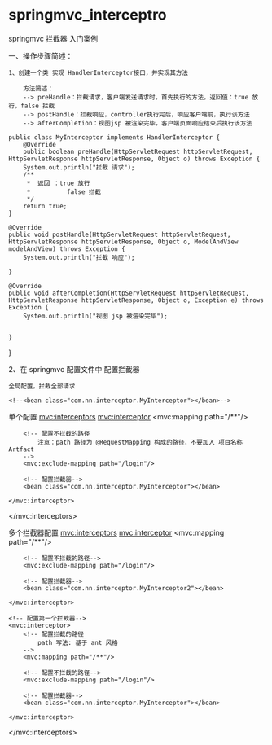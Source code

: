 # springmvc_interceptro
springmvc 拦截器 入门案例

一、操作步骤简述：

    1、创建一个类 实现 HandlerInterceptor接口，并实现其方法
    
        方法简述：
        --> preHandle：拦截请求，客户端发送请求时，首先执行的方法，返回值：true 放行，false 拦截
        --> postHandle：拦截响应，controller执行完后，响应客户端前，执行该方法
        --> afterCompletion：视图jsp 被渲染完毕，客户端页面响应结束后执行该方法

    public class MyInterceptor implements HandlerInterceptor {
        @Override
        public boolean preHandle(HttpServletRequest httpServletRequest, HttpServletResponse httpServletResponse, Object o) throws Exception {
        System.out.println("拦截 请求");
        /**
         *  返回 ：true 放行
         *          false 拦截
         */
        return true;
    }

    @Override
    public void postHandle(HttpServletRequest httpServletRequest, HttpServletResponse httpServletResponse, Object o, ModelAndView modelAndView) throws Exception {
        System.out.println("拦截 响应");

    }

    @Override
    public void afterCompletion(HttpServletRequest httpServletRequest, HttpServletResponse httpServletResponse, Object o, Exception e) throws Exception {
        System.out.println("视图 jsp 被渲染完毕");


    }
}


2、在 springmvc 配置文件中 配置拦截器

    全局配置，拦截全部请求

<!--配置拦截器：拦截全部请求-->
<!--<mvc:interceptors>-->
    <!--<bean class="com.nn.interceptor.MyInterceptor"></bean>-->
<!--</mvc:interceptors>-->


单个配置
<mvc:interceptors>
    <!-- 配置第一个拦截器-->
    <mvc:interceptor>
        <!-- 配置拦截的路径
            path 写法: 基于 ant 风格
        -->
        <mvc:mapping path="/**"/>

        <!-- 配置不拦截的路径
            注意：path 路径为 @RequestMapping 构成的路径，不要加入 项目名称Artfact
        -->
        <mvc:exclude-mapping path="/login"/>

        <!-- 配置拦截器-->
        <bean class="com.nn.interceptor.MyInterceptor"></bean>

    </mvc:interceptor>

</mvc:interceptors>


多个拦截器配置
<mvc:interceptors>
    <!-- 配置 第二个拦截器-->
    <mvc:interceptor>
        <!-- 配置拦截的路径
            path 写法: 基于 ant 风格
        -->
        <mvc:mapping path="/**"/>

        <!-- 配置不拦截的路径-->
        <mvc:exclude-mapping path="/login"/>

        <!-- 配置拦截器-->
        <bean class="com.nn.interceptor.MyInterceptor2"></bean>

    </mvc:interceptor>

    <!-- 配置第一个拦截器-->
    <mvc:interceptor>
        <!-- 配置拦截的路径
            path 写法: 基于 ant 风格
        -->
        <mvc:mapping path="/**"/>

        <!-- 配置不拦截的路径-->
        <mvc:exclude-mapping path="/login"/>

        <!-- 配置拦截器-->
        <bean class="com.nn.interceptor.MyInterceptor"></bean>

    </mvc:interceptor>

</mvc:interceptors>

